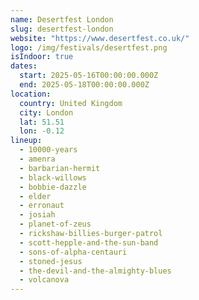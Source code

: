 ```yaml
---
name: Desertfest London
slug: desertfest-london
website: "https://www.desertfest.co.uk/"
logo: /img/festivals/desertfest.png
isIndoor: true
dates:
  start: 2025-05-16T00:00:00.000Z
  end: 2025-05-18T00:00:00.000Z
location:
  country: United Kingdom
  city: London
  lat: 51.51
  lon: -0.12
lineup:
  - 10000-years
  - amenra
  - barbarian-hermit
  - black-willows
  - bobbie-dazzle
  - elder
  - erronaut
  - josiah
  - planet-of-zeus
  - rickshaw-billies-burger-patrol
  - scott-hepple-and-the-sun-band
  - sons-of-alpha-centauri
  - stoned-jesus
  - the-devil-and-the-almighty-blues
  - volcanova
---
```

